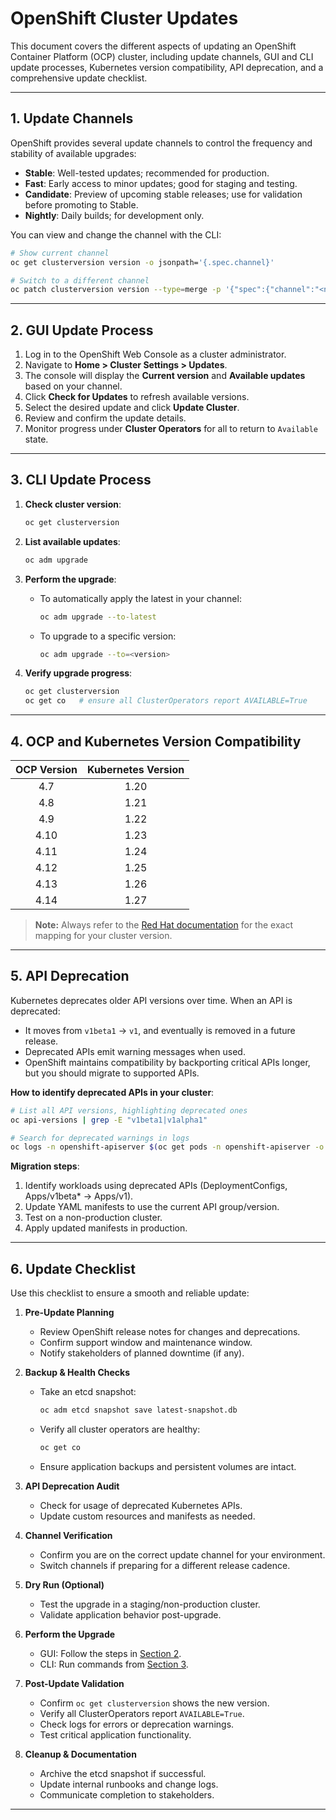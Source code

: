 # OpenShift Cluster Updates

This document covers the different aspects of updating an OpenShift Container Platform (OCP) cluster, including update channels, GUI and CLI update processes, Kubernetes version compatibility, API deprecation, and a comprehensive update checklist.

---

## 1. Update Channels

OpenShift provides several update channels to control the frequency and stability of available upgrades:

* **Stable**: Well-tested updates; recommended for production.
* **Fast**: Early access to minor updates; good for staging and testing.
* **Candidate**: Preview of upcoming stable releases; use for validation before promoting to Stable.
* **Nightly**: Daily builds; for development only.

You can view and change the channel with the CLI:

```bash
# Show current channel
oc get clusterversion version -o jsonpath='{.spec.channel}'

# Switch to a different channel
oc patch clusterversion version --type=merge -p '{"spec":{"channel":"<new-channel>"}}'
```

---

## 2. GUI Update Process

1. Log in to the OpenShift Web Console as a cluster administrator.
2. Navigate to **Home > Cluster Settings > Updates**.
3. The console will display the **Current version** and **Available updates** based on your channel.
4. Click **Check for Updates** to refresh available versions.
5. Select the desired update and click **Update Cluster**.
6. Review and confirm the update details.
7. Monitor progress under **Cluster Operators** for all to return to `Available` state.

---

## 3. CLI Update Process

1. **Check cluster version**:

   ```bash
   oc get clusterversion
   ```
2. **List available updates**:

   ```bash
   oc adm upgrade
   ```
3. **Perform the upgrade**:

   * To automatically apply the latest in your channel:

     ```bash
     oc adm upgrade --to-latest
     ```
   * To upgrade to a specific version:

     ```bash
     oc adm upgrade --to=<version>
     ```
4. **Verify upgrade progress**:

   ```bash
   oc get clusterversion
   oc get co   # ensure all ClusterOperators report AVAILABLE=True
   ```

---

## 4. OCP and Kubernetes Version Compatibility

| OCP Version | Kubernetes Version |
| :---------: | :----------------: |
|     4.7     |        1.20        |
|     4.8     |        1.21        |
|     4.9     |        1.22        |
|     4.10    |        1.23        |
|     4.11    |        1.24        |
|     4.12    |        1.25        |
|     4.13    |        1.26        |
|     4.14    |        1.27        |

> **Note:** Always refer to the [Red Hat documentation](https://docs.openshift.com) for the exact mapping for your cluster version.

---

## 5. API Deprecation

Kubernetes deprecates older API versions over time. When an API is deprecated:

* It moves from `v1beta1` → `v1`, and eventually is removed in a future release.
* Deprecated APIs emit warning messages when used.
* OpenShift maintains compatibility by backporting critical APIs longer, but you should migrate to supported APIs.

**How to identify deprecated APIs in your cluster**:

```bash
# List all API versions, highlighting deprecated ones
oc api-versions | grep -E "v1beta1|v1alpha1"

# Search for deprecated warnings in logs
oc logs -n openshift-apiserver $(oc get pods -n openshift-apiserver -o name) | grep -i deprecation
```

**Migration steps**:

1. Identify workloads using deprecated APIs (DeploymentConfigs, Apps/v1beta\* → Apps/v1).
2. Update YAML manifests to use the current API group/version.
3. Test on a non-production cluster.
4. Apply updated manifests in production.

---

## 6. Update Checklist

Use this checklist to ensure a smooth and reliable update:

1. **Pre-Update Planning**

   * Review OpenShift release notes for changes and deprecations.
   * Confirm support window and maintenance window.
   * Notify stakeholders of planned downtime (if any).

2. **Backup & Health Checks**

   * Take an etcd snapshot:

     ```bash
     oc adm etcd snapshot save latest-snapshot.db
     ```
   * Verify all cluster operators are healthy:

     ```bash
     oc get co
     ```
   * Ensure application backups and persistent volumes are intact.

3. **API Deprecation Audit**

   * Check for usage of deprecated Kubernetes APIs.
   * Update custom resources and manifests as needed.

4. **Channel Verification**

   * Confirm you are on the correct update channel for your environment.
   * Switch channels if preparing for a different release cadence.

5. **Dry Run (Optional)**

   * Test the upgrade in a staging/non-production cluster.
   * Validate application behavior post-upgrade.

6. **Perform the Upgrade**

   * GUI: Follow the steps in [Section 2](#2-gui-update-process).
   * CLI: Run commands from [Section 3](#3-cli-update-process).

7. **Post-Update Validation**

   * Confirm `oc get clusterversion` shows the new version.
   * Verify all ClusterOperators report `AVAILABLE=True`.
   * Check logs for errors or deprecation warnings.
   * Test critical application functionality.

8. **Cleanup & Documentation**

   * Archive the etcd snapshot if successful.
   * Update internal runbooks and change logs.
   * Communicate completion to stakeholders.

---

